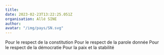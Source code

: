 ```yaml
---
title: 
date: 2023-02-23T13:22:25.051Z
organisation: Allé SINE 
author: 
avatar: "/img/pays/SN.svg"
---
```


Pour le respect de la constitution
Pour le respect de la parole donnée
Pour le respect de la démocratie
Pour la paix et la stabilité 